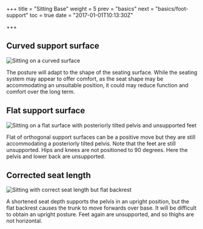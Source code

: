 +++
title = "Sitting Base"
weight = 5
prev = "basics"
next = "basics/foot-support"
toc = true
date = "2017-01-01T10:13:30Z"

+++

## Curved support surface

![Sitting on a curved surface](/en/images/01.jpg?width=400px)

The posture will adapt to the shape of the seating surface. While the seating system may appear to offer comfort, as the seat shape may be accommodating an unsuitable position, it could may reduce function and comfort over the long term. 

## Flat support surface

![Sitting on a flat surface with posteriorly tilted pelvis and unsupported feet](/en/images/02.jpg?width=400px)

Flat of orthogonal support surfaces can be a positive move but they are still accommodating a posteriorly tilted pelvis. Note that the feet are still unsupported. Hips and knees are not positioned to 90 degrees. Here the pelvis and lower back are unsupported.

## Corrected seat length

![Sitting with correct seat length but flat backrest](/en/images/01.jpg?width=400px)

A shortened seat depth supports the pelvis in an upright position, but the flat backrest causes the trunk to move forwards over base. It will be difficult to obtain an upright posture. Feet again are unsupported, and so thighs are not horizontal.